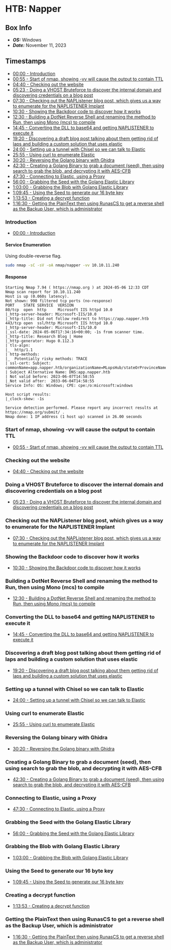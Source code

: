 # HTB: Napper

## Box Info
- ***OS:*** Windows
- ***Date:*** November 11, 2023

## Timestamps
- [00:00 - Introduction](https://www.youtube.com/watch?v=ESXW8jsGkdM&t=0s)
- [00:55 - Start of nmap, showing -vv will cause the output to contain TTL](https://www.youtube.com/watch?v=ESXW8jsGkdM&t=55s)
- [04:40 - Checking out the website](https://www.youtube.com/watch?v=ESXW8jsGkdM&t=280s)
- [05:23 - Doing a VHOST Bruteforce to discover the internal domain and discovering credentials on a blog post](https://www.youtube.com/watch?v=ESXW8jsGkdM&t=323s)
- [07:30 - Checking out the NAPListener blog post, which gives us a way to enumerate for the NAPLISTENER Implant](https://www.youtube.com/watch?v=ESXW8jsGkdM&t=450s)
- [10:30 - Showing the Backdoor code to discover how it works](https://www.youtube.com/watch?v=ESXW8jsGkdM&t=630s)
- [12:30 - Building a DotNet Reverse Shell and renaming the method to Run, then using Mono (mcs) to compile](https://www.youtube.com/watch?v=ESXW8jsGkdM&t=750s)
- [14:45 - Converting the DLL to base64 and getting NAPLISTENER to execute it](https://www.youtube.com/watch?v=ESXW8jsGkdM&t=885s)
- [19:20 - Discovering a draft blog post talking about them getting rid of laps and building a custom solution that uses elastic](https://www.youtube.com/watch?v=ESXW8jsGkdM&t=1160s)
- [24:00 - Setting up a tunnel with Chisel so we can talk to Elastic](https://www.youtube.com/watch?v=ESXW8jsGkdM&t=1440s)
- [25:55 - Using curl to enumerate Elastic](https://www.youtube.com/watch?v=ESXW8jsGkdM&t=1555s)
- [30:20 - Reversing the Golang binary with Ghidra](https://www.youtube.com/watch?v=ESXW8jsGkdM&t=1820s)
- [42:30 - Creating a Golang Binary to grab a document (seed), then using search to grab the blob, and decrypting it with AES-CFB](https://www.youtube.com/watch?v=ESXW8jsGkdM&t=2550s)
- [47:30 - Connecting to Elastic, using a Proxy](https://www.youtube.com/watch?v=ESXW8jsGkdM&t=2850s)
- [56:00 - Grabbing the Seed with the Golang Elastic Library](https://www.youtube.com/watch?v=ESXW8jsGkdM&t=3360s)
- [1:03:00 - Grabbing the Blob with Golang Elastic Library](https://www.youtube.com/watch?v=ESXW8jsGkdM&t=3780s)
- [1:09:45 - Using the Seed to generate our 16 byte key](https://www.youtube.com/watch?v=ESXW8jsGkdM&t=4185s)
- [1:13:53 - Creating a decrypt function](https://www.youtube.com/watch?v=ESXW8jsGkdM&t=4433s)
- [1:16:30 - Getting the PlainText then using RunasCS to get a reverse shell as the Backup User, which is administrator](https://www.youtube.com/watch?v=ESXW8jsGkdM&t=4590s)

### Introduction
- [00:00 - Introduction](https://www.youtube.com/watch?v=ESXW8jsGkdM&t=0s)

#### Service Enumeration
Using double-reverse flag.
```bash
sudo nmap -sC -sV -oA nmap/napper -vv 10.10.11.240
```

#### Response
```
Starting Nmap 7.94 ( https://nmap.org ) at 2024-05-06 12:33 CDT
Nmap scan report for 10.10.11.240
Host is up (0.060s latency).
Not shown: 998 filtered tcp ports (no-response)
PORT    STATE SERVICE  VERSION
80/tcp  open  http     Microsoft IIS httpd 10.0
|_http-server-header: Microsoft-IIS/10.0
|_http-title: Did not follow redirect to https://app.napper.htb
443/tcp open  ssl/http Microsoft IIS httpd 10.0
|_http-server-header: Microsoft-IIS/10.0
|_ssl-date: 2024-05-06T17:34:16+00:00; -1s from scanner time.
|_http-title: Research Blog | Home 
|_http-generator: Hugo 0.112.3
| tls-alpn: 
|_  http/1.1
| http-methods: 
|_  Potentially risky methods: TRACE
| ssl-cert: Subject: commonName=app.napper.htb/organizationName=MLopsHub/stateOrProvinceName=California/countryName=US
| Subject Alternative Name: DNS:app.napper.htb
| Not valid before: 2023-06-07T14:58:55
|_Not valid after:  2033-06-04T14:58:55
Service Info: OS: Windows; CPE: cpe:/o:microsoft:windows

Host script results:
|_clock-skew: -1s

Service detection performed. Please report any incorrect results at https://nmap.org/submit/ .
Nmap done: 1 IP address (1 host up) scanned in 26.00 seconds
```

### Start of nmap, showing -vv will cause the output to contain TTL
- [00:55 - Start of nmap, showing -vv will cause the output to contain TTL](https://www.youtube.com/watch?v=ESXW8jsGkdM&t=55s)

### Checking out the website
- [04:40 - Checking out the website](https://www.youtube.com/watch?v=ESXW8jsGkdM&t=280s)

### Doing a VHOST Bruteforce to discover the internal domain and discovering credentials on a blog post
- [05:23 - Doing a VHOST Bruteforce to discover the internal domain and discovering credentials on a blog post](https://www.youtube.com/watch?v=ESXW8jsGkdM&t=323s)

### Checking out the NAPListener blog post, which gives us a way to enumerate for the NAPLISTENER Implant
- [07:30 - Checking out the NAPListener blog post, which gives us a way to enumerate for the NAPLISTENER Implant](https://www.youtube.com/watch?v=ESXW8jsGkdM&t=450s)

### Showing the Backdoor code to discover how it works
- [10:30 - Showing the Backdoor code to discover how it works](https://www.youtube.com/watch?v=ESXW8jsGkdM&t=630s)

### Building a DotNet Reverse Shell and renaming the method to Run, then using Mono (mcs) to compile
- [12:30 - Building a DotNet Reverse Shell and renaming the method to Run, then using Mono (mcs) to compile](https://www.youtube.com/watch?v=ESXW8jsGkdM&t=750s)

### Converting the DLL to base64 and getting NAPLISTENER to execute it
- [14:45 - Converting the DLL to base64 and getting NAPLISTENER to execute it](https://www.youtube.com/watch?v=ESXW8jsGkdM&t=885s)

### Discovering a draft blog post talking about them getting rid of laps and building a custom solution that uses elastic
- [19:20 - Discovering a draft blog post talking about them getting rid of laps and building a custom solution that uses elastic](https://www.youtube.com/watch?v=ESXW8jsGkdM&t=1160s)

### Setting up a tunnel with Chisel so we can talk to Elastic
- [24:00 - Setting up a tunnel with Chisel so we can talk to Elastic](https://www.youtube.com/watch?v=ESXW8jsGkdM&t=1440s)

### Using curl to enumerate Elastic
- [25:55 - Using curl to enumerate Elastic](https://www.youtube.com/watch?v=ESXW8jsGkdM&t=1555s)

### Reversing the Golang binary with Ghidra
- [30:20 - Reversing the Golang binary with Ghidra](https://www.youtube.com/watch?v=ESXW8jsGkdM&t=1820s)

### Creating a Golang Binary to grab a document (seed), then using search to grab the blob, and decrypting it with AES-CFB
- [42:30 - Creating a Golang Binary to grab a document (seed), then using search to grab the blob, and decrypting it with AES-CFB](https://www.youtube.com/watch?v=ESXW8jsGkdM&t=2550s)

### Connecting to Elastic, using a Proxy
- [47:30 - Connecting to Elastic, using a Proxy](https://www.youtube.com/watch?v=ESXW8jsGkdM&t=2850s)

### Grabbing the Seed with the Golang Elastic Library
- [56:00 - Grabbing the Seed with the Golang Elastic Library](https://www.youtube.com/watch?v=ESXW8jsGkdM&t=3360s)

### Grabbing the Blob with Golang Elastic Library
- [1:03:00 - Grabbing the Blob with Golang Elastic Library](https://www.youtube.com/watch?v=ESXW8jsGkdM&t=3780s)

### Using the Seed to generate our 16 byte key
- [1:09:45 - Using the Seed to generate our 16 byte key](https://www.youtube.com/watch?v=ESXW8jsGkdM&t=4185s)

### Creating a decrypt function
- [1:13:53 - Creating a decrypt function](https://www.youtube.com/watch?v=ESXW8jsGkdM&t=4433s)

### Getting the PlainText then using RunasCS to get a reverse shell as the Backup User, which is administrator
- [1:16:30 - Getting the PlainText then using RunasCS to get a reverse shell as the Backup User, which is administrator](https://www.youtube.com/watch?v=ESXW8jsGkdM&t=4590s)


